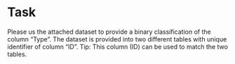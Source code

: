 # Task
Please us the attached dataset to provide a binary classification of the column “Type”. The dataset is provided into two different tables with unique identifier of column “ID”. Tip: This column (ID) can be used to match the two tables.